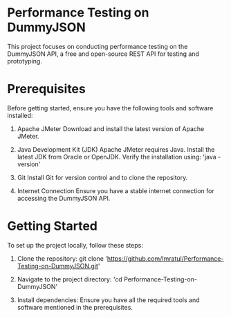 # Performance Testing on DummyJSON
This project focuses on conducting performance testing on the DummyJSON API, a free and open-source REST API for testing and prototyping.

# Prerequisites
Before getting started, ensure you have the following tools and software installed:

1. Apache JMeter
Download and install the latest version of Apache JMeter.

2. Java Development Kit (JDK)
Apache JMeter requires Java. Install the latest JDK from Oracle or OpenJDK. Verify the installation using:
'java -version'

3. Git
Install Git for version control and to clone the repository.

4. Internet Connection
Ensure you have a stable internet connection for accessing the DummyJSON API.

# Getting Started
To set up the project locally, follow these steps:

1. Clone the repository:
git clone 'https://github.com/Imratul/Performance-Testing-on-DummyJSON.git'

2. Navigate to the project directory:
'cd Performance-Testing-on-DummyJSON'

3. Install dependencies: Ensure you have all the required tools and software mentioned in the prerequisites.
